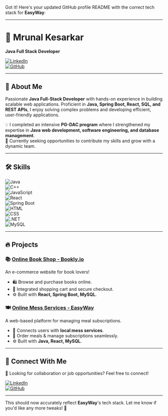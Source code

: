Got it! Here's your updated GitHub profile README with the correct tech stack for **EasyWay**:  

---

# 🌟 Mrunal Kesarkar  
**Java Full Stack Developer**  

[![LinkedIn](https://img.shields.io/badge/LinkedIn-Connect-blue)](https://www.linkedin.com/in/mrunal-kesarkar/)  
[![GitHub](https://img.shields.io/badge/GitHub-Follow-black)](https://github.com/MrunalKesarkar)  

---

## 🚀 About Me  

Passionate **Java Full-Stack Developer** with hands-on experience in building scalable web applications. Proficient in **Java, Spring Boot, React, SQL, and REST APIs**, I enjoy solving complex problems and developing efficient, user-friendly applications.  

💡 I completed an intensive **PG-DAC program** where I strengthened my expertise in **Java web development, software engineering, and database management**.  
🎯 Currently seeking opportunities to contribute my skills and grow with a dynamic team.  

---

## 🛠️ Skills  

![Java](https://img.shields.io/badge/Java-007396?style=for-the-badge&logo=java&logoColor=white)  
![C++](https://img.shields.io/badge/C++-00599C?style=for-the-badge&logo=cplusplus&logoColor=white)  
![JavaScript](https://img.shields.io/badge/JavaScript-F7DF1E?style=for-the-badge&logo=javascript&logoColor=black)  
![React](https://img.shields.io/badge/React-61DAFB?style=for-the-badge&logo=react&logoColor=black)  
![Spring Boot](https://img.shields.io/badge/Spring_Boot-6DB33F?style=for-the-badge&logo=springboot&logoColor=white)  
![HTML](https://img.shields.io/badge/HTML5-E34F26?style=for-the-badge&logo=html5&logoColor=white)  
![CSS](https://img.shields.io/badge/CSS3-1572B6?style=for-the-badge&logo=css3&logoColor=white)  
![.NET](https://img.shields.io/badge/.NET-512BD4?style=for-the-badge&logo=dotnet&logoColor=white)  
![MySQL](https://img.shields.io/badge/MySQL-4479A1?style=for-the-badge&logo=mysql&logoColor=white)  

---

## 🔥 Projects  

### 📚 [Online Book Shop - Bookly.io](https://github.com/MrunalKesarkar/Online-Book-Shop_Bookly.io)  
An e-commerce website for book lovers!  
- 🛍️ Browse and purchase books online.  
- 🛒 Integrated shopping cart and secure checkout.  
- ⚙️ Built with **React, Spring Boot, MySQL**.  

### 🍽️ [Online Mess Services - EasyWay](https://github.com/MrunalKesarkar/Monthly-Meal-Services_EasyWay)  
A web-based platform for managing meal subscriptions.  
- 🍲 Connects users with **local mess services**.  
- 📅 Order meals & manage subscriptions seamlessly.  
- ⚙️ Built with **Java, React, MySQL**.  

---

## 📩 Connect With Me  

🚀 Looking for collaboration or job opportunities? Feel free to connect!  

[![LinkedIn](https://img.shields.io/badge/LinkedIn-Connect-blue)](https://www.linkedin.com/in/mrunal-kesarkar/)  
[![GitHub](https://img.shields.io/badge/GitHub-Follow-black)](https://github.com/MrunalKesarkar)  

---

This should now accurately reflect **EasyWay**'s tech stack. Let me know if you'd like any more tweaks! 🚀
